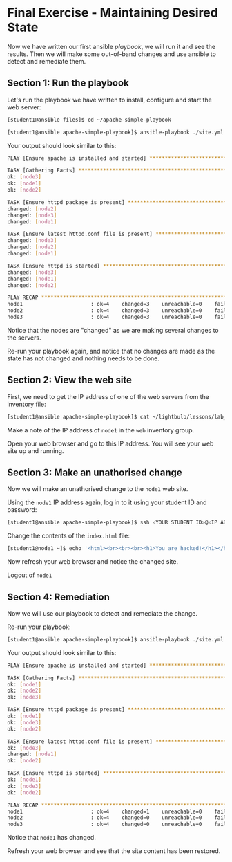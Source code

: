 # Final Exercise - Maintaining Desired State

Now we have written our first ansible *playbook*, we will run it and see the results. Then we will make some out-of-band changes and use ansible to detect and remediate them. 

## Section 1: Run the playbook

Let's run the playbook we have written to install, configure and start the web server:

```bash
[student1@ansible files]$ cd ~/apache-simple-playbook

[student1@ansible apache-simple-playbook]$ ansible-playbook ./site.yml
```

Your output should look similar to this:

```bash
PLAY [Ensure apache is installed and started] *********************************

TASK [Gathering Facts] ********************************************************
ok: [node3]
ok: [node1]
ok: [node2]

TASK [Ensure httpd package is present] ****************************************
changed: [node2]
changed: [node3]
changed: [node1]

TASK [Ensure latest httpd.conf file is present] *******************************
changed: [node3]
changed: [node2]
changed: [node1]

TASK [Ensure httpd is started] ************************************************
changed: [node3]
changed: [node1]
changed: [node2]

PLAY RECAP ********************************************************************
node1                      : ok=4    changed=3    unreachable=0    failed=0   
node2                      : ok=4    changed=3    unreachable=0    failed=0   
node3                      : ok=4    changed=3    unreachable=0    failed=0   

```

Notice that the nodes are "changed" as we are making several changes to the servers.

Re-run your playbook again, and notice that no changes are made as the state has not changed and nothing needs to be done.


## Section 2: View the web site

First, we need to get the IP address of one of the web servers from the inventory file:

```bash
[student1@ansible apache-simple-playbook]$ cat ~/lightbulb/lessons/lab_inventory/<YOUR STUDENT ID>-instances.txt 
```


Make a note of the IP address of `node1` in the `web` inventory group.

Open your web browser and go to this IP address. You will see your web site up and running.


## Section 3: Make an unathorised change

Now we will make an unathorised change to the `node1` web site.

Using the `node1` IP address again, log in to it using your student ID and password:

```bash
[student1@ansible apache-simple-playbook]$ ssh <YOUR STUDENT ID>@<IP ADDRESS OF node1>
```

Change the contents of the `index.html` file:

```bash
[student1@node1 ~]$ echo '<html><br><br><br><h1>You are hacked!</h1></html>' | sudo tee /var/www/html/index.html

```

Now refresh your web browser and notice the changed site.

Logout of `node1`


## Section 4: Remediation

Now we will use our playbook to detect and remediate the change.

Re-run your playbook:

```bash
[student1@ansible apache-simple-playbook]$ ansible-playbook ./site.yml
```

Your output should look similar to this:

```bash
PLAY [Ensure apache is installed and started] *********************************

TASK [Gathering Facts] ********************************************************
ok: [node1]
ok: [node2]
ok: [node3]

TASK [Ensure httpd package is present] ****************************************
ok: [node1]
ok: [node3]
ok: [node2]

TASK [Ensure latest httpd.conf file is present] *******************************
ok: [node3]
changed: [node1]
ok: [node2]

TASK [Ensure httpd is started] ************************************************
ok: [node1]
ok: [node3]
ok: [node2]

PLAY RECAP ********************************************************************
node1                      : ok=4    changed=1    unreachable=0    failed=0   
node2                      : ok=4    changed=0    unreachable=0    failed=0   
node3                      : ok=4    changed=0    unreachable=0    failed=0   
```

Notice that `node1` has changed.

Refresh your web browser and see that the site content has been restored.

